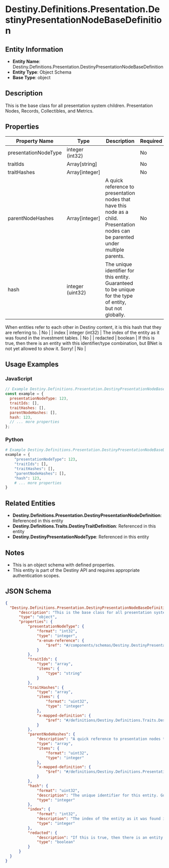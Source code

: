 # Destiny.Definitions.Presentation.DestinyPresentationNodeBaseDefinition

## Entity Information
- **Entity Name**: Destiny.Definitions.Presentation.DestinyPresentationNodeBaseDefinition
- **Entity Type**: Object Schema
- **Base Type**: object

## Description
This is the base class for all presentation system children. Presentation Nodes, Records, Collectibles, and Metrics.

## Properties

| Property Name | Type | Description | Required |
|---------------|------|-------------|----------|
| presentationNodeType | integer (int32) |  | No |
| traitIds | Array[string] |  | No |
| traitHashes | Array[integer] |  | No |
| parentNodeHashes | Array[integer] | A quick reference to presentation nodes that have this node as a child. Presentation nodes can be parented under multiple parents. | No |
| hash | integer (uint32) | The unique identifier for this entity. Guaranteed to be unique for the type of entity, but not globally.
When entities refer to each other in Destiny content, it is this hash that they are referring to. | No |
| index | integer (int32) | The index of the entity as it was found in the investment tables. | No |
| redacted | boolean | If this is true, then there is an entity with this identifier/type combination, but BNet is not yet allowed to show it. Sorry! | No |

## Usage Examples

### JavaScript
```javascript
// Example Destiny.Definitions.Presentation.DestinyPresentationNodeBaseDefinition object
const example = {
  presentationNodeType: 123,
  traitIds: [],
  traitHashes: [],
  parentNodeHashes: [],
  hash: 123,
  // ... more properties
};
```

### Python
```python
# Example Destiny.Definitions.Presentation.DestinyPresentationNodeBaseDefinition object
example = {
    "presentationNodeType": 123,
    "traitIds": [],
    "traitHashes": [],
    "parentNodeHashes": [],
    "hash": 123,
    # ... more properties
}
```

## Related Entities
- **Destiny.Definitions.Presentation.DestinyPresentationNodeDefinition**: Referenced in this entity
- **Destiny.Definitions.Traits.DestinyTraitDefinition**: Referenced in this entity
- **Destiny.DestinyPresentationNodeType**: Referenced in this entity

## Notes
- This is an object schema with defined properties.
- This entity is part of the Destiny API and requires appropriate authentication scopes.

## JSON Schema
```json
{
  "Destiny.Definitions.Presentation.DestinyPresentationNodeBaseDefinition":   {
      "description": "This is the base class for all presentation system children. Presentation Nodes, Records, Collectibles, and Metrics.",
      "type": "object",
      "properties": {
          "presentationNodeType": {
              "format": "int32",
              "type": "integer",
              "x-enum-reference": {
                  "$ref": "#/components/schemas/Destiny.DestinyPresentationNodeType"
              }
          },
          "traitIds": {
              "type": "array",
              "items": {
                  "type": "string"
              }
          },
          "traitHashes": {
              "type": "array",
              "items": {
                  "format": "uint32",
                  "type": "integer"
              },
              "x-mapped-definition": {
                  "$ref": "#/definitions/Destiny.Definitions.Traits.DestinyTraitDefinition"
              }
          },
          "parentNodeHashes": {
              "description": "A quick reference to presentation nodes that have this node as a child. Presentation nodes can be parented under multiple parents.",
              "type": "array",
              "items": {
                  "format": "uint32",
                  "type": "integer"
              },
              "x-mapped-definition": {
                  "$ref": "#/definitions/Destiny.Definitions.Presentation.DestinyPresentationNodeDefinition"
              }
          },
          "hash": {
              "format": "uint32",
              "description": "The unique identifier for this entity. Guaranteed to be unique for the type of entity, but not globally.\r\nWhen entities refer to each other in Destiny content, it is this hash that they are referring to.",
              "type": "integer"
          },
          "index": {
              "format": "int32",
              "description": "The index of the entity as it was found in the investment tables.",
              "type": "integer"
          },
          "redacted": {
              "description": "If this is true, then there is an entity with this identifier/type combination, but BNet is not yet allowed to show it. Sorry!",
              "type": "boolean"
          }
      }
  }
}
```
